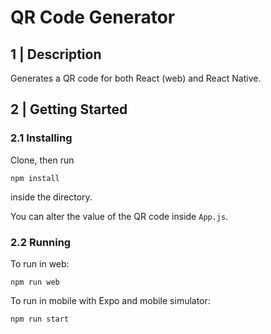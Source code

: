 # QR Code Generator

## 1 | Description

Generates a QR code for both React (web) and React Native.

## 2 | Getting Started

### 2.1 Installing

Clone, then run

```
npm install
```

inside the directory.

You can alter the value of the QR code inside `App.js`.

### 2.2 Running

To run in web:

```
npm run web
```

To run in mobile with Expo and mobile simulator:

```
npm run start
```

